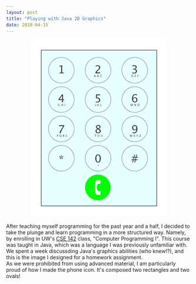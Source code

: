 ```yaml
---
layout: post
title: "Playing with Java 2D Graphics"
date: 2018-04-15
---
```

<center><img src="https://github.com/kairstenfay/kairstenfay.github.io/blob/master/_posts/images/dial_pad.png?raw=true" />
</center>
 
After teaching myself programming for the past year and a half, I decided to take the plunge and learn programming in a more structured way. Namely, by enrolling in UW's [CSE 142](https://courses.cs.washington.edu/courses/cse142/18sp/) class, "Computer Programming I". This course was taught in Java, which was a language I was previously unfamiliar with. We spent a week discussding Java's graphics abilities (who knew!?), and this is the image I designed for a homework assignment.  
As we were prohibited from using advanced material, I am particularly proud of how I made the phone icon. It's composed two rectangles and two ovals! 
  
